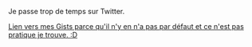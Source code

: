 Je passe trop de temps sur Twitter.

[Lien vers mes Gists parce qu'il n'y en n'a pas par défaut et ce n'est pas pratique je trouve. :D](https://gist.github.com/Sailoriae)
